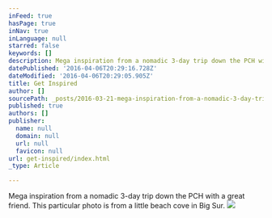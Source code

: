 ```yaml
---
inFeed: true
hasPage: true
inNav: true
inLanguage: null
starred: false
keywords: []
description: Mega inspiration from a nomadic 3-day trip down the PCH with a great friend. This particular photo is from a little beach cove in Big Sur.
datePublished: '2016-04-06T20:29:16.728Z'
dateModified: '2016-04-06T20:29:05.905Z'
title: Get Inspired
author: []
sourcePath: _posts/2016-03-21-mega-inspiration-from-a-nomadic-3-day-trip-down-the-pch-with.md
published: true
authors: []
publisher:
  name: null
  domain: null
  url: null
  favicon: null
url: get-inspired/index.html
_type: Article

---
```

Mega inspiration from a nomadic 3-day trip down the PCH with a great friend. This particular photo is from a little beach cove in Big Sur.
![](https://the-grid-user-content.s3-us-west-2.amazonaws.com/45a3ac7c-7e8a-48ba-be60-2b8c9cbbbbdd.jpg)